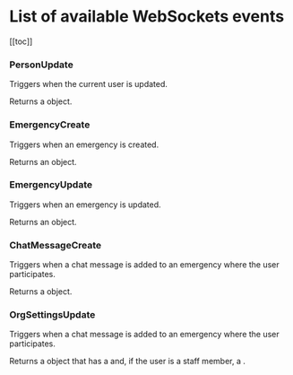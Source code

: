 # List of available WebSockets events

[[toc]]

### PersonUpdate

Triggers when the current user is updated.

Returns a <TypeLink name="Person" /> object.

### EmergencyCreate

Triggers when an emergency is created.

Returns an <TypeLink name="Emergency" /> object.

### EmergencyUpdate

Triggers when an emergency is updated.

Returns an <TypeLink name="Emergency" /> object.

### ChatMessageCreate

Triggers when a chat message is added to an emergency where the user participates.

Returns a <TypeLink name="ChatMessage" /> object.

### OrgSettingsUpdate

Triggers when a chat message is added to an emergency where the user participates.

Returns a <TypeLink name="OrgSettings" /> object that has a <TypeLink name="PublicOrgSettings" /> and, if the user is a staff member, a <TypeLink name="StaffOrgSettings" /> .
